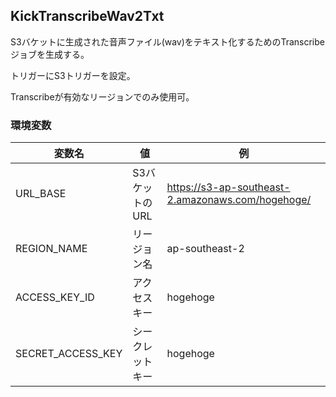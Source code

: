 ## KickTranscribeWav2Txt

S3バケットに生成された音声ファイル(wav)をテキスト化するためのTranscribeジョブを生成する。

トリガーにS3トリガーを設定。

Transcribeが有効なリージョンでのみ使用可。


### 環境変数

|変数名|値|例|
|---|---|---|
|URL_BASE|S3バケットのURL|https://s3-ap-southeast-2.amazonaws.com/hogehoge/|
|REGION_NAME|リージョン名|ap-southeast-2|
|ACCESS_KEY_ID|アクセスキー|hogehoge|
|SECRET_ACCESS_KEY|シークレットキー|hogehoge|

